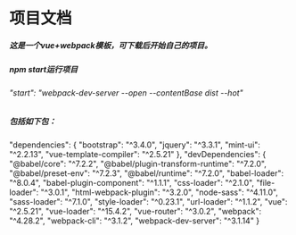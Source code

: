 # 项目文档

##### 这是一个vue+webpack模板，可下载后开始自己的项目。

##### npm start运行项目
###### "start": "webpack-dev-server --open --contentBase dist --hot"

##### 包括如下包：
  "dependencies": {
    "bootstrap": "^3.4.0",
    "jquery": "^3.3.1",
    "mint-ui": "^2.2.13",
    "vue-template-compiler": "^2.5.21"
  },
  "devDependencies": {
    "@babel/core": "^7.2.2",
    "@babel/plugin-transform-runtime": "^7.2.0",
    "@babel/preset-env": "^7.2.3",
    "@babel/runtime": "^7.2.0",
    "babel-loader": "^8.0.4",
    "babel-plugin-component": "^1.1.1",
    "css-loader": "^2.1.0",
    "file-loader": "^3.0.1",
    "html-webpack-plugin": "^3.2.0",
    "node-sass": "^4.11.0",
    "sass-loader": "^7.1.0",
    "style-loader": "^0.23.1",
    "url-loader": "^1.1.2",
    "vue": "^2.5.21",
    "vue-loader": "^15.4.2",
    "vue-router": "^3.0.2",
    "webpack": "^4.28.2",
    "webpack-cli": "^3.1.2",
    "webpack-dev-server": "^3.1.14"
  }